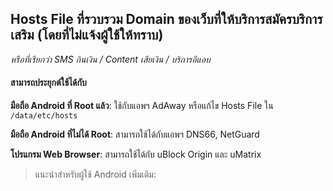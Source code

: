 ﻿## Hosts File ที่รวบรวม Domain ของเว็บที่ให้บริการสมัครบริการเสริม (โดยที่ไม่แจ้งผู้ใช้ให้ทราบ)

*หรือที่เรียกว่า SMS กินเงิน / Content เสียเงิน / บริการอีแอบ*

#### สามารถประยุกต์ใช้ได้กับ

**มือถือ Android ที่ Root แล้ว**: ใช้กับแอพฯ AdAway หรือแก้ไข Hosts File ใน `/data/etc/hosts`

**มือถือ Android ที่ไม่ได้ Root**: สามารถใช้ได้กับแอพฯ DNS66, NetGuard

**โปรแกรม Web Browser**: สามารถใช้ได้กับ uBlock Origin และ uMatrix

> แนะนำสำหรับผู้ใช้ Android เพิ่มเติม:
